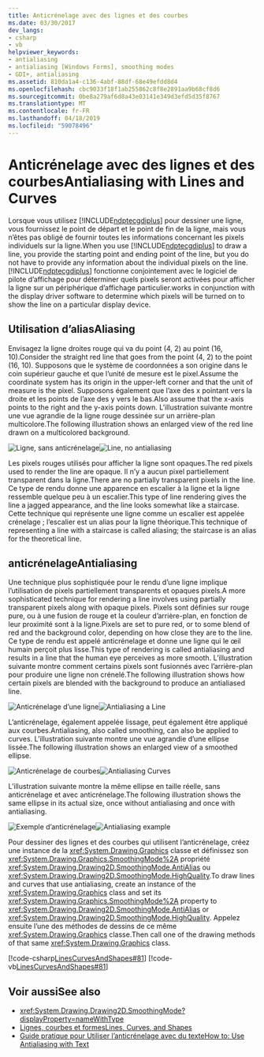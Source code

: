 ```yaml
---
title: Anticrénelage avec des lignes et des courbes
ms.date: 03/30/2017
dev_langs:
- csharp
- vb
helpviewer_keywords:
- antialiasing
- antialiasing [Windows Forms], smoothing modes
- GDI+, antialiasing
ms.assetid: 810da1a4-c136-4abf-88df-68e49efdd8d4
ms.openlocfilehash: cbc9033f18f1ab255862c8f8e2891aa9b68cf8d6
ms.sourcegitcommit: 0be8a279af6d8a43e03141e349d3efd5d35f8767
ms.translationtype: MT
ms.contentlocale: fr-FR
ms.lasthandoff: 04/18/2019
ms.locfileid: "59078496"
---
```

# <a name="antialiasing-with-lines-and-curves"></a><span data-ttu-id="eedf3-102">Anticrénelage avec des lignes et des courbes</span><span class="sxs-lookup"><span data-stu-id="eedf3-102">Antialiasing with Lines and Curves</span></span>
<span data-ttu-id="eedf3-103">Lorsque vous utilisez [!INCLUDE[ndptecgdiplus](../../../../includes/ndptecgdiplus-md.md)] pour dessiner une ligne, vous fournissez le point de départ et le point de fin de la ligne, mais vous n’êtes pas obligé de fournir toutes les informations concernant les pixels individuels sur la ligne.</span><span class="sxs-lookup"><span data-stu-id="eedf3-103">When you use [!INCLUDE[ndptecgdiplus](../../../../includes/ndptecgdiplus-md.md)] to draw a line, you provide the starting point and ending point of the line, but you do not have to provide any information about the individual pixels on the line.</span></span> [!INCLUDE[ndptecgdiplus](../../../../includes/ndptecgdiplus-md.md)] <span data-ttu-id="eedf3-104">fonctionne conjointement avec le logiciel de pilote d’affichage pour déterminer quels pixels seront activées pour afficher la ligne sur un périphérique d’affichage particulier.</span><span class="sxs-lookup"><span data-stu-id="eedf3-104">works in conjunction with the display driver software to determine which pixels will be turned on to show the line on a particular display device.</span></span>  
  
## <a name="aliasing"></a><span data-ttu-id="eedf3-105">Utilisation d’alias</span><span class="sxs-lookup"><span data-stu-id="eedf3-105">Aliasing</span></span>  
 <span data-ttu-id="eedf3-106">Envisagez la ligne droites rouge qui va du point (4, 2) au point (16, 10).</span><span class="sxs-lookup"><span data-stu-id="eedf3-106">Consider the straight red line that goes from the point (4, 2) to the point (16, 10).</span></span> <span data-ttu-id="eedf3-107">Supposons que le système de coordonnées a son origine dans le coin supérieur gauche et que l’unité de mesure est le pixel.</span><span class="sxs-lookup"><span data-stu-id="eedf3-107">Assume the coordinate system has its origin in the upper-left corner and that the unit of measure is the pixel.</span></span> <span data-ttu-id="eedf3-108">Supposons également que l’axe des x pointant vers la droite et les points de l’axe des y vers le bas.</span><span class="sxs-lookup"><span data-stu-id="eedf3-108">Also assume that the x-axis points to the right and the y-axis points down.</span></span> <span data-ttu-id="eedf3-109">L’illustration suivante montre une vue agrandie de la ligne rouge dessinée sur un arrière-plan multicolore.</span><span class="sxs-lookup"><span data-stu-id="eedf3-109">The following illustration shows an enlarged view of the red line drawn on a multicolored background.</span></span>  
  
 <span data-ttu-id="eedf3-110">![Ligne, sans anticrénelage](./media/aboutgdip02-art33.gif "AboutGdip02_Art33")</span><span class="sxs-lookup"><span data-stu-id="eedf3-110">![Line, no antialiasing](./media/aboutgdip02-art33.gif "AboutGdip02_Art33")</span></span>  
  
 <span data-ttu-id="eedf3-111">Les pixels rouges utilisés pour afficher la ligne sont opaques.</span><span class="sxs-lookup"><span data-stu-id="eedf3-111">The red pixels used to render the line are opaque.</span></span> <span data-ttu-id="eedf3-112">Il n’y a aucun pixel partiellement transparent dans la ligne.</span><span class="sxs-lookup"><span data-stu-id="eedf3-112">There are no partially transparent pixels in the line.</span></span> <span data-ttu-id="eedf3-113">Ce type de rendu donne une apparence en escalier à la ligne et la ligne ressemble quelque peu à un escalier.</span><span class="sxs-lookup"><span data-stu-id="eedf3-113">This type of line rendering gives the line a jagged appearance, and the line looks somewhat like a staircase.</span></span> <span data-ttu-id="eedf3-114">Cette technique qui représente une ligne comme un escalier est appelée crénelage ; l’escalier est un alias pour la ligne théorique.</span><span class="sxs-lookup"><span data-stu-id="eedf3-114">This technique of representing a line with a staircase is called aliasing; the staircase is an alias for the theoretical line.</span></span>  
  
## <a name="antialiasing"></a><span data-ttu-id="eedf3-115">anticrénelage</span><span class="sxs-lookup"><span data-stu-id="eedf3-115">Antialiasing</span></span>  
 <span data-ttu-id="eedf3-116">Une technique plus sophistiquée pour le rendu d’une ligne implique l’utilisation de pixels partiellement transparents et opaques pixels.</span><span class="sxs-lookup"><span data-stu-id="eedf3-116">A more sophisticated technique for rendering a line involves using partially transparent pixels along with opaque pixels.</span></span> <span data-ttu-id="eedf3-117">Pixels sont définies sur rouge pure, ou à une fusion de rouge et la couleur d’arrière-plan, en fonction de leur proximité sont à la ligne.</span><span class="sxs-lookup"><span data-stu-id="eedf3-117">Pixels are set to pure red, or to some blend of red and the background color, depending on how close they are to the line.</span></span> <span data-ttu-id="eedf3-118">Ce type de rendu est appelé anticrénelage et donne une ligne qui le œil humain perçoit plus lisse.</span><span class="sxs-lookup"><span data-stu-id="eedf3-118">This type of rendering is called antialiasing and results in a line that the human eye perceives as more smooth.</span></span> <span data-ttu-id="eedf3-119">L’illustration suivante montre comment certains pixels sont fusionnés avec l’arrière-plan pour produire une ligne non crénelé.</span><span class="sxs-lookup"><span data-stu-id="eedf3-119">The following illustration shows how certain pixels are blended with the background to produce an antialiased line.</span></span>  
  
 <span data-ttu-id="eedf3-120">![Anticrénelage d’une ligne](./media/aboutgdip02-art34.gif "AboutGdip02_Art34")</span><span class="sxs-lookup"><span data-stu-id="eedf3-120">![Antialiasing a Line](./media/aboutgdip02-art34.gif "AboutGdip02_Art34")</span></span>  
  
 <span data-ttu-id="eedf3-121">L’anticrénelage, également appelée lissage, peut également être appliqué aux courbes.</span><span class="sxs-lookup"><span data-stu-id="eedf3-121">Antialiasing, also called smoothing, can also be applied to curves.</span></span> <span data-ttu-id="eedf3-122">L’illustration suivante montre une vue agrandie d’une ellipse lissée.</span><span class="sxs-lookup"><span data-stu-id="eedf3-122">The following illustration shows an enlarged view of a smoothed ellipse.</span></span>  
  
 <span data-ttu-id="eedf3-123">![Anticrénelage de courbes](./media/aboutgdip02-art35.gif "AboutGdip02_Art35")</span><span class="sxs-lookup"><span data-stu-id="eedf3-123">![Antialiasing Curves](./media/aboutgdip02-art35.gif "AboutGdip02_Art35")</span></span>  
  
 <span data-ttu-id="eedf3-124">L’illustration suivante montre la même ellipse en taille réelle, sans anticrénelage et avec anticrénelage.</span><span class="sxs-lookup"><span data-stu-id="eedf3-124">The following illustration shows the same ellipse in its actual size, once without antialiasing and once with antialiasing.</span></span>  
  
 <span data-ttu-id="eedf3-125">![Exemple d’anticrénelage](./media/aboutgdip02-art36.gif "AboutGdip02_Art36")</span><span class="sxs-lookup"><span data-stu-id="eedf3-125">![Antialiasing example](./media/aboutgdip02-art36.gif "AboutGdip02_Art36")</span></span>  
  
 <span data-ttu-id="eedf3-126">Pour dessiner des lignes et des courbes qui utilisent l’anticrénelage, créez une instance de la <xref:System.Drawing.Graphics> classe et définissez son <xref:System.Drawing.Graphics.SmoothingMode%2A> propriété <xref:System.Drawing.Drawing2D.SmoothingMode.AntiAlias> ou <xref:System.Drawing.Drawing2D.SmoothingMode.HighQuality>.</span><span class="sxs-lookup"><span data-stu-id="eedf3-126">To draw lines and curves that use antialiasing, create an instance of the <xref:System.Drawing.Graphics> class and set its <xref:System.Drawing.Graphics.SmoothingMode%2A> property to <xref:System.Drawing.Drawing2D.SmoothingMode.AntiAlias> or <xref:System.Drawing.Drawing2D.SmoothingMode.HighQuality>.</span></span> <span data-ttu-id="eedf3-127">Appelez ensuite l’une des méthodes de dessins de ce même <xref:System.Drawing.Graphics> classe.</span><span class="sxs-lookup"><span data-stu-id="eedf3-127">Then call one of the drawing methods of that same <xref:System.Drawing.Graphics> class.</span></span>  
  
 [!code-csharp[LinesCurvesAndShapes#81](~/samples/snippets/csharp/VS_Snippets_Winforms/LinesCurvesAndShapes/CS/Class1.cs#81)]
 [!code-vb[LinesCurvesAndShapes#81](~/samples/snippets/visualbasic/VS_Snippets_Winforms/LinesCurvesAndShapes/VB/Class1.vb#81)]  
  
## <a name="see-also"></a><span data-ttu-id="eedf3-128">Voir aussi</span><span class="sxs-lookup"><span data-stu-id="eedf3-128">See also</span></span>

- <xref:System.Drawing.Drawing2D.SmoothingMode?displayProperty=nameWithType>
- [<span data-ttu-id="eedf3-129">Lignes, courbes et formes</span><span class="sxs-lookup"><span data-stu-id="eedf3-129">Lines, Curves, and Shapes</span></span>](lines-curves-and-shapes.md)
- [<span data-ttu-id="eedf3-130">Guide pratique pour Utiliser l’anticrénelage avec du texte</span><span class="sxs-lookup"><span data-stu-id="eedf3-130">How to: Use Antialiasing with Text</span></span>](how-to-use-antialiasing-with-text.md)
